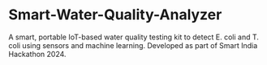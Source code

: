 # Smart-Water-Quality-Analyzer
A smart, portable IoT-based water quality testing kit to detect E. coli and T. coli using sensors and machine learning. Developed as part of Smart India Hackathon 2024.

